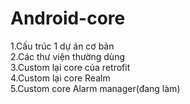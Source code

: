 # Android-core
1.Cấu trúc 1 dự án cơ bản<br>
2.Các thư viện thường dùng<br>
3.Custom lại core của retrofit<br>
4.Custom lại core Realm<br>
5.Custom core Alarm manager(đang làm)<br>
